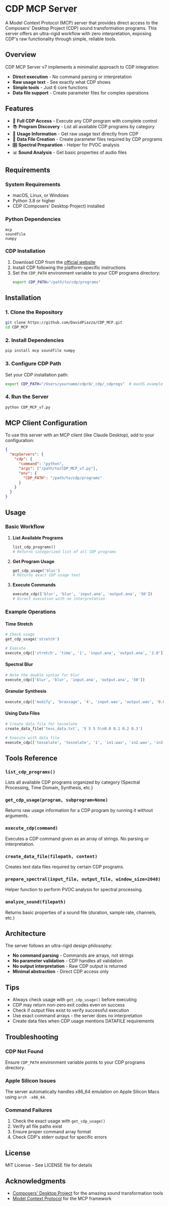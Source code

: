# CDP MCP Server

A Model Context Protocol (MCP) server that provides direct access to the Composers' Desktop Project (CDP) sound transformation programs. This server offers an ultra-rigid workflow with zero interpretation, exposing CDP's raw functionality through simple, reliable tools.

## Overview

CDP MCP Server v7 implements a minimalist approach to CDP integration:
- **Direct execution** - No command parsing or interpretation
- **Raw usage text** - See exactly what CDP shows
- **Simple tools** - Just 6 core functions
- **Data file support** - Create parameter files for complex operations

## Features

- 🎵 **Full CDP Access** - Execute any CDP program with complete control
- 📚 **Program Discovery** - List all available CDP programs by category
- 📖 **Usage Information** - Get raw usage text directly from CDP
- 📄 **Data File Creation** - Create parameter files required by CDP programs
- 🎛️ **Spectral Preparation** - Helper for PVOC analysis
- 📊 **Sound Analysis** - Get basic properties of audio files

## Requirements

### System Requirements
- macOS, Linux, or Windows
- Python 3.8 or higher
- CDP (Composers' Desktop Project) installed

### Python Dependencies
```
mcp
soundfile
numpy
```

### CDP Installation
1. Download CDP from the [official website](https://www.unstablesound.net/cdp.html)
2. Install CDP following the platform-specific instructions
3. Set the `CDP_PATH` environment variable to your CDP programs directory:
   ```bash
   export CDP_PATH="/path/to/cdp/programs"
   ```

## Installation

### 1. Clone the Repository
```bash
git clone https://github.com/DavidPiazza/CDP_MCP.git
cd CDP_MCP
```

### 2. Install Dependencies
```bash
pip install mcp soundfile numpy
```

### 3. Configure CDP Path
Set your CDP installation path:
```bash
export CDP_PATH="/Users/yourname/cdpr8/_cdp/_cdprogs"  # macOS example
```

### 4. Run the Server
```bash
python CDP_MCP_v7.py
```

## MCP Client Configuration

To use this server with an MCP client (like Claude Desktop), add to your configuration:

```json
{
  "mcpServers": {
    "cdp": {
      "command": "python",
      "args": ["/path/to/CDP_MCP_v7.py"],
      "env": {
        "CDP_PATH": "/path/to/cdp/programs"
      }
    }
  }
}
```

## Usage

### Basic Workflow

1. **List Available Programs**
   ```python
   list_cdp_programs()
   # Returns categorized list of all CDP programs
   ```

2. **Get Program Usage**
   ```python
   get_cdp_usage('blur')
   # Returns exact CDP usage text
   ```

3. **Execute Commands**
   ```python
   execute_cdp(['blur', 'blur', 'input.ana', 'output.ana', '50'])
   # Direct execution with no interpretation
   ```

### Example Operations

#### Time Stretch
```python
# Check usage
get_cdp_usage('stretch')

# Execute
execute_cdp(['stretch', 'time', '1', 'input.ana', 'output.ana', '2.0'])
```

#### Spectral Blur
```python
# Note the double syntax for blur
execute_cdp(['blur', 'blur', 'input.ana', 'output.ana', '50'])
```

#### Granular Synthesis
```python
execute_cdp(['modify', 'brassage', '4', 'input.wav', 'output.wav', '0.02', '-0.5', '-r200'])
```

#### Using Data Files
```python
# Create data file for tesselate
create_data_file('tess_data.txt', '5 5 5 5\n0.0 0.1 0.2 0.3')

# Execute with data file
execute_cdp(['tesselate', 'tesselate', '1', 'in1.wav', 'in2.wav', 'in3.wav', 'in4.wav', 'output.wav', '0.5', 'tess_data.txt'])
```

## Tools Reference

### `list_cdp_programs()`
Lists all available CDP programs organized by category (Spectral Processing, Time Domain, Synthesis, etc.)

### `get_cdp_usage(program, subprogram=None)`
Returns raw usage information for a CDP program by running it without arguments.

### `execute_cdp(command)`
Executes a CDP command given as an array of strings. No parsing or interpretation.

### `create_data_file(filepath, content)`
Creates text data files required by certain CDP programs.

### `prepare_spectral(input_file, output_file, window_size=2048)`
Helper function to perform PVOC analysis for spectral processing.

### `analyze_sound(filepath)`
Returns basic properties of a sound file (duration, sample rate, channels, etc.)

## Architecture

The server follows an ultra-rigid design philosophy:
- **No command parsing** - Commands are arrays, not strings
- **No parameter validation** - CDP handles all validation
- **No output interpretation** - Raw CDP output is returned
- **Minimal abstraction** - Direct CDP access only

## Tips

- Always check usage with `get_cdp_usage()` before executing
- CDP may return non-zero exit codes even on success
- Check if output files exist to verify successful execution
- Use exact command arrays - the server does no interpretation
- Create data files when CDP usage mentions DATAFILE requirements

## Troubleshooting

### CDP Not Found
Ensure `CDP_PATH` environment variable points to your CDP programs directory.

### Apple Silicon Issues
The server automatically handles x86_64 emulation on Apple Silicon Macs using `arch -x86_64`.

### Command Failures
1. Check the exact usage with `get_cdp_usage()`
2. Verify all file paths exist
3. Ensure proper command array format
4. Check CDP's stderr output for specific errors

## License

MIT License - See LICENSE file for details

## Acknowledgments

- [Composers' Desktop Project](https://www.unstablesound.net/cdp.html) for the amazing sound transformation tools
- [Model Context Protocol](https://github.com/anthropics/model-context-protocol) for the MCP framework 